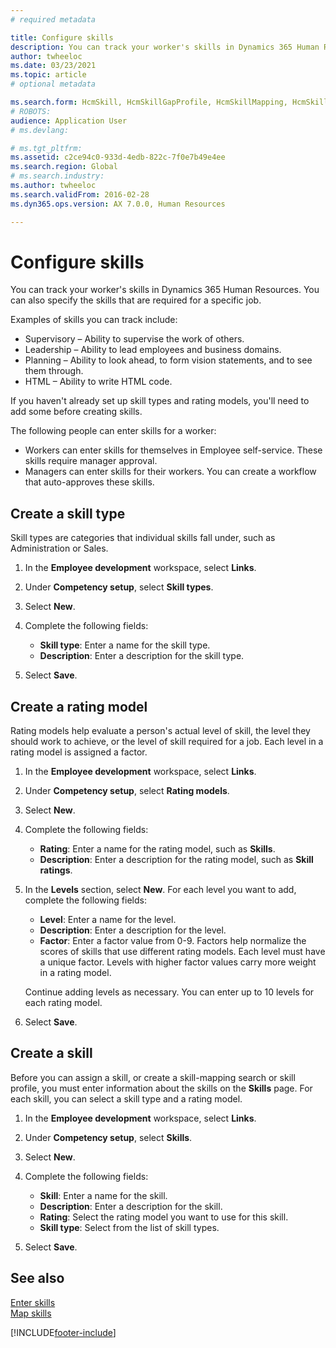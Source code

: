 ```yaml
---
# required metadata

title: Configure skills
description: You can track your worker's skills in Dynamics 365 Human Resources. You can also specify the skills that are required for a specific job.
author: twheeloc
ms.date: 03/23/2021
ms.topic: article
# optional metadata

ms.search.form: HcmSkill, HcmSkillGapProfile, HcmSkillMapping, HcmSkillType, HcmEmployeeDevelopmentWorkspace
# ROBOTS: 
audience: Application User
# ms.devlang: 

# ms.tgt_pltfrm: 
ms.assetid: c2ce94c0-933d-4edb-822c-7f0e7b49e4ee
ms.search.region: Global
# ms.search.industry: 
ms.author: twheeloc
ms.search.validFrom: 2016-02-28
ms.dyn365.ops.version: AX 7.0.0, Human Resources

---
```


# Configure skills

You can track your worker's skills in Dynamics 365 Human Resources. You can also specify the skills that are required for a specific job.

Examples of skills you can track include:

- Supervisory – Ability to supervise the work of others.
- Leadership – Ability to lead employees and business domains.
- Planning – Ability to look ahead, to form vision statements, and to see them through.
- HTML – Ability to write HTML code.

If you haven't already set up skill types and rating models, you'll need to add some before creating skills.

The following people can enter skills for a worker:

- Workers can enter skills for themselves in Employee self-service. These skills require manager approval.
- Managers can enter skills for their workers. You can create a workflow that auto-approves these skills.

## Create a skill type

Skill types are categories that individual skills fall under, such as Administration or Sales.

1. In the **Employee development** workspace, select **Links**.

2. Under **Competency setup**, select **Skill types**.

3. Select **New**.

4. Complete the following fields:

   - **Skill type**: Enter a name for the skill type.
   - **Description**: Enter a description for the skill type.

5. Select **Save**.

## Create a rating model

Rating models help evaluate a person's actual level of skill, the level they should work to achieve, or the level of skill required for a job. Each level in a rating model is assigned a factor.

1. In the **Employee development** workspace, select **Links**.

2. Under **Competency setup**, select **Rating models**.

3. Select **New**.

4. Complete the following fields:

   - **Rating**: Enter a name for the rating model, such as **Skills**.
   - **Description**: Enter a description for the rating model, such as **Skill ratings**.

5. In the **Levels** section, select **New**. For each level you want to add, complete the following fields:

   - **Level**: Enter a name for the level.
   - **Description**: Enter a description for the level.
   - **Factor**: Enter a factor value from 0-9. Factors help normalize the scores of skills that use different rating models. Each level must have a unique factor. Levels with higher factor values carry more weight in a rating model.

   Continue adding levels as necessary. You can enter up to 10 levels for each rating model.

6. Select **Save**.

## Create a skill

Before you can assign a skill, or create a skill-mapping search or skill profile, you must enter information about the skills on the **Skills** page. For each skill, you can select a skill type and a rating model.

1. In the **Employee development** workspace, select **Links**.

2. Under **Competency setup**, select **Skills**.

3. Select **New**.

4. Complete the following fields:

   - **Skill**: Enter a name for the skill.
   - **Description**: Enter a description for the skill.
   - **Rating**: Select the rating model you want to use for this skill.
   - **Skill type**: Select from the list of skill types.

5. Select **Save**.

## See also

[Enter skills](hr-develop-enter-skills.md)<br>
[Map skills](hr-develop-map-skills.md)

[!INCLUDE[footer-include](../includes/footer-banner.md)]
